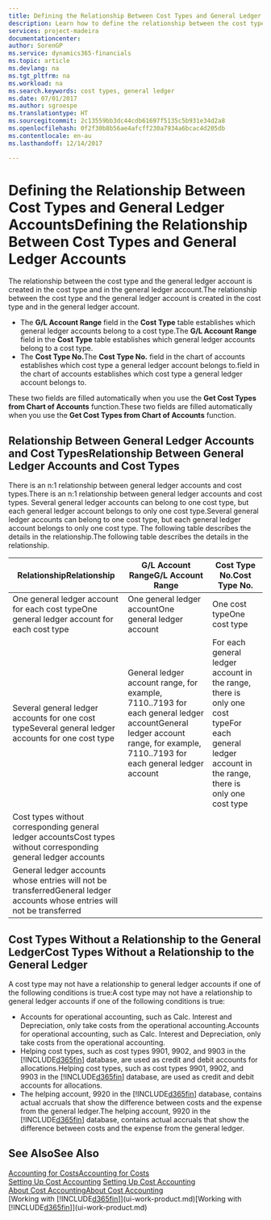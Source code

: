 ```yaml
---
title: Defining the Relationship Between Cost Types and General Ledger Accounts | Microsoft Docs
description: Learn how to define the relationship between the cost type and the general ledger account.
services: project-madeira
documentationcenter: 
author: SorenGP
ms.service: dynamics365-financials
ms.topic: article
ms.devlang: na
ms.tgt_pltfrm: na
ms.workload: na
ms.search.keywords: cost types, general ledger
ms.date: 07/01/2017
ms.author: sgroespe
ms.translationtype: HT
ms.sourcegitcommit: 2c13559bb3dc44cdb61697f5135c5b931e34d2a8
ms.openlocfilehash: 0f2f30b8b56ae4afcff230a7934a6bcac4d205db
ms.contentlocale: en-au
ms.lasthandoff: 12/14/2017

---
```

# <a name="defining-the-relationship-between-cost-types-and-general-ledger-accounts"></a><span data-ttu-id="1f918-103">Defining the Relationship Between Cost Types and General Ledger Accounts</span><span class="sxs-lookup"><span data-stu-id="1f918-103">Defining the Relationship Between Cost Types and General Ledger Accounts</span></span>
<span data-ttu-id="1f918-104">The relationship between the cost type and the general ledger account is created in the cost type and in the general ledger account.</span><span class="sxs-lookup"><span data-stu-id="1f918-104">The relationship between the cost type and the general ledger account is created in the cost type and in the general ledger account.</span></span>  

* <span data-ttu-id="1f918-105">The **G/L Account Range** field in the **Cost Type** table establishes which general ledger accounts belong to a cost type.</span><span class="sxs-lookup"><span data-stu-id="1f918-105">The **G/L Account Range** field in the **Cost Type** table establishes which general ledger accounts belong to a cost type.</span></span>  
* <span data-ttu-id="1f918-106">The **Cost Type No.**</span><span class="sxs-lookup"><span data-stu-id="1f918-106">The **Cost Type No.**</span></span> <span data-ttu-id="1f918-107">field in the chart of accounts establishes which cost type a general ledger account belongs to.</span><span class="sxs-lookup"><span data-stu-id="1f918-107">field in the chart of accounts establishes which cost type a general ledger account belongs to.</span></span>  

<span data-ttu-id="1f918-108">These two fields are filled automatically when you use the **Get Cost Types from Chart of Accounts** function.</span><span class="sxs-lookup"><span data-stu-id="1f918-108">These two fields are filled automatically when you use the **Get Cost Types from Chart of Accounts** function.</span></span>  

## <a name="relationship-between-general-ledger-accounts-and-cost-types"></a><span data-ttu-id="1f918-109">Relationship Between General Ledger Accounts and Cost Types</span><span class="sxs-lookup"><span data-stu-id="1f918-109">Relationship Between General Ledger Accounts and Cost Types</span></span>  
<span data-ttu-id="1f918-110">There is an n:1 relationship between general ledger accounts and cost types.</span><span class="sxs-lookup"><span data-stu-id="1f918-110">There is an n:1 relationship between general ledger accounts and cost types.</span></span> <span data-ttu-id="1f918-111">Several general ledger accounts can belong to one cost type, but each general ledger account belongs to only one cost type.</span><span class="sxs-lookup"><span data-stu-id="1f918-111">Several general ledger accounts can belong to one cost type, but each general ledger account belongs to only one cost type.</span></span> <span data-ttu-id="1f918-112">The following table describes the details in the relationship.</span><span class="sxs-lookup"><span data-stu-id="1f918-112">The following table describes the details in the relationship.</span></span>  

|<span data-ttu-id="1f918-113">Relationship</span><span class="sxs-lookup"><span data-stu-id="1f918-113">Relationship</span></span>|<span data-ttu-id="1f918-114">**G/L Account Range**</span><span class="sxs-lookup"><span data-stu-id="1f918-114">**G/L Account Range**</span></span>|<span data-ttu-id="1f918-115">**Cost Type No.**</span><span class="sxs-lookup"><span data-stu-id="1f918-115">**Cost Type No.**</span></span>|  
|------------------|------------------------------------------------|-------------------------------------------|  
|<span data-ttu-id="1f918-116">One general ledger account for each cost type</span><span class="sxs-lookup"><span data-stu-id="1f918-116">One general ledger account for each cost type</span></span>|<span data-ttu-id="1f918-117">One general ledger account</span><span class="sxs-lookup"><span data-stu-id="1f918-117">One general ledger account</span></span>|<span data-ttu-id="1f918-118">One cost type</span><span class="sxs-lookup"><span data-stu-id="1f918-118">One cost type</span></span>|  
|<span data-ttu-id="1f918-119">Several general ledger accounts for one cost type</span><span class="sxs-lookup"><span data-stu-id="1f918-119">Several general ledger accounts for one cost type</span></span>|<span data-ttu-id="1f918-120">General ledger account range, for example, 7110..7193 for each general ledger account</span><span class="sxs-lookup"><span data-stu-id="1f918-120">General ledger account range, for example, 7110..7193 for each general ledger account</span></span>|<span data-ttu-id="1f918-121">For each general ledger account in the range, there is only one cost type</span><span class="sxs-lookup"><span data-stu-id="1f918-121">For each general ledger account in the range, there is only one cost type</span></span>|  
|<span data-ttu-id="1f918-122">Cost types without corresponding general ledger accounts</span><span class="sxs-lookup"><span data-stu-id="1f918-122">Cost types without corresponding general ledger accounts</span></span>|<Empty>||  
|<span data-ttu-id="1f918-123">General ledger accounts whose entries will not be transferred</span><span class="sxs-lookup"><span data-stu-id="1f918-123">General ledger accounts whose entries will not be transferred</span></span>||<Empty>|  

## <a name="cost-types-without-a-relationship-to-the-general-ledger"></a><span data-ttu-id="1f918-124">Cost Types Without a Relationship to the General Ledger</span><span class="sxs-lookup"><span data-stu-id="1f918-124">Cost Types Without a Relationship to the General Ledger</span></span>  
<span data-ttu-id="1f918-125">A cost type may not have a relationship to general ledger accounts if one of the following conditions is true:</span><span class="sxs-lookup"><span data-stu-id="1f918-125">A cost type may not have a relationship to general ledger accounts if one of the following conditions is true:</span></span>  

* <span data-ttu-id="1f918-126">Accounts for operational accounting, such as Calc. Interest and Depreciation, only take costs from the operational accounting.</span><span class="sxs-lookup"><span data-stu-id="1f918-126">Accounts for operational accounting, such as Calc. Interest and Depreciation, only take costs from the operational accounting.</span></span>  
* <span data-ttu-id="1f918-127">Helping cost types, such as cost types 9901, 9902, and 9903 in the [!INCLUDE[d365fin](includes/d365fin_md.md)] database, are used as credit and debit accounts for allocations.</span><span class="sxs-lookup"><span data-stu-id="1f918-127">Helping cost types, such as cost types 9901, 9902, and 9903 in the [!INCLUDE[d365fin](includes/d365fin_md.md)] database, are used as credit and debit accounts for allocations.</span></span>  
* <span data-ttu-id="1f918-128">The helping account, 9920 in the [!INCLUDE[d365fin](includes/d365fin_md.md)] database, contains actual accruals that show the difference between costs and the expense from the general ledger.</span><span class="sxs-lookup"><span data-stu-id="1f918-128">The helping account, 9920 in the [!INCLUDE[d365fin](includes/d365fin_md.md)] database, contains actual accruals that show the difference between costs and the expense from the general ledger.</span></span>  

## <a name="see-also"></a><span data-ttu-id="1f918-129">See Also</span><span class="sxs-lookup"><span data-stu-id="1f918-129">See Also</span></span>  
[<span data-ttu-id="1f918-130">Accounting for Costs</span><span class="sxs-lookup"><span data-stu-id="1f918-130">Accounting for Costs</span></span>](finance-manage-cost-accounting.md)  
<span data-ttu-id="1f918-131">[Setting Up Cost Accounting](finance-set-up-cost-accounting.md) </span><span class="sxs-lookup"><span data-stu-id="1f918-131">[Setting Up Cost Accounting](finance-set-up-cost-accounting.md) </span></span>  
[<span data-ttu-id="1f918-132">About Cost Accounting</span><span class="sxs-lookup"><span data-stu-id="1f918-132">About Cost Accounting</span></span>](finance-about-cost-accounting.md)  
<span data-ttu-id="1f918-133">[Working with [!INCLUDE[d365fin](includes/d365fin_md.md)]](ui-work-product.md)</span><span class="sxs-lookup"><span data-stu-id="1f918-133">[Working with [!INCLUDE[d365fin](includes/d365fin_md.md)]](ui-work-product.md)</span></span>

